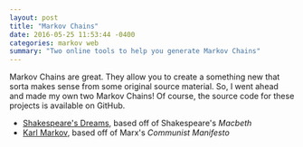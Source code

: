 ```yaml
---
layout: post
title: "Markov Chains"
date: 2016-05-25 11:53:44 -0400
categories: markov web
summary: "Two online tools to help you generate Markov Chains"
---
```


Markov Chains are great. They allow you to create a something new that sorta makes sense from some original source material. So, I went ahead and made my own two Markov Chains! Of course, the source code for these projects is available on GitHub.

* [Shakespeare's Dreams][dreams], based off of Shakespeare's
*Macbeth*
* [Karl Markov][karl], based off of Marx's *Communist Manifesto*

[dreams]: http://h313.github.io/SirMarkov
[karl]:   http://h313.github.io/KarlMarkov
